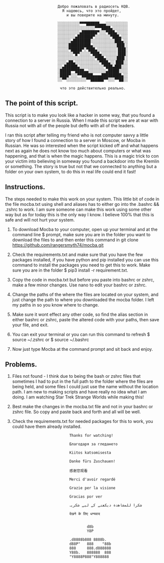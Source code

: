                             Добро пожаловать в радиосеть KQB.
                              Я надеюсь, что это пройдет,
                                и вы поверите на минуту.

                            ░░░░░░░░░░▀▀▀██████▄▄▄░░░░░░░░░░
                            ░░░░░░░░░░░░░░░░░▀▀▀████▄░░░░░░░
                            ░░░░░░░░░░▄███████▀░░░▀███▄░░░░░
                            ░░░░░░░░▄███████▀░░░░░░░▀███▄░░░
                            ░░░░░░▄████████░░░░░░░░░░░███▄░░
                            ░░░░░██████████▄░░░░░░░░░░░███▌░
                            ░░░░░▀█████▀░▀███▄░░░░░░░░░▐███░
                            ░░░░░░░▀█▀░░░░░▀███▄░░░░░░░▐███░
                            ░░░░░░░░░░░░░░░░░▀███▄░░░░░███▌░
                            ░░░░▄██▄░░░░░░░░░░░▀███▄░░▐███░░
                            ░░▄██████▄░░░░░░░░░░░▀███▄███░░░
                            ░█████▀▀████▄▄░░░░░░░░▄█████░░░░
                            ░████▀░░░▀▀█████▄▄▄▄█████████▄░░
                            ░░▀▀░░░░░░░░░▀▀██████▀▀░░░▀▀██░░

                             что это действительно реально.

## The point of this script.

This script is to make you look like a hacker in some way, that you found a connection to a server in Russia.
When I made this script we are at war with Russia not with all of the people but deffo with all of the leaders.

I ran this script after telling my friend who is not computer savvy a little story of how I found a connection to a server in Moscow, or Mocba in Russian. He was so interested when the script kicked off and what happens next as again he does not know too much about computers or what was happening, and that is when the magic happens. This is a magic trick to con your victim into believing in someway you found a backdoor into the Kremlin or something. The story is true but not that we connected to anything but a folder on your own system, to do this in real life could end it fast!

## Instructions.

The steps needed to make this work on your system.
This little bit of code in the file mocba.txt using shell and aliases has to either go into the .bashrc && .zshrc to work.
I am sure someone can make this work using some other way but as for today this is the only way I know.
I believe 100% that this is safe and will not hurt your system.

1.  To download Mocba to your computer, open up your terminal and at the command line $ prompt, make sure you are in the folder you want to download the files to and then enter this command in git clone https://github.com/rangersmyth74/mocba.git

2.  Check the requirements.txt and make sure that you have the few packages installed, if you have python and pip installed you  can use this command to install the packages you need to get this to work. Make sure you are in the folder $ pip3 install -r requirement.txt.

3.  Copy the code in mocba.txt but before you paste into bashrc or zshrc, make a few minor changes.
    Use nano to edit your bashrc or zshrc.
    
4.  Change the paths of the where the files are located on your system, and just change the path to where you downloaded the mocba folder. I left my paths in so you know where to change.

5.  Make sure it wont effect any other code, so find the alias section in either bashrc or zshrc, paste the altered code with your paths, then save your file, and exit.

6.  You can exit your terminal or you can run this command to refresh
    $ source ~/.zshrc
    or
    $ source ~/.bashrc
7.  Now just type Mocba at the command prompt and sit back and enjoy.

## Problems.

1.  Files not found - I think due to being the bash or zshrc files that sometimes I had to put in the full path to the folder where the files are being held, and some files I could just use the name without the location path. I am new to making scripts and have really no idea what I am doing. I am watching Star Trek Strange Worlds while making this!

2.  Best make the changes in the mocba.txt file and not in your bashrc or zshrc file. So copy and paste back and forth and all will be well.

3.  Check the requirements.txt for needed packages for this to work, you could have them already installed.




                                  Thanks for watching!

                                  Благодаря за гледането

                                  Kiitos katsomisesta

                                  Danke fürs Zuschauen!

                                  感谢您观看

                                  Merci d'avoir regardé

                                  Grazie per la visione

                                  Gracias por ver

                                  شكرا للمشاهدة دیکھنے کے لیے شکریہ

                                  देखने के लिए धन्यवाद  


                                          d8b
                                          Y8P

                                  .d8888b888 8888b.
                                  d88P"   888    "88b
                                  888     888.d888888
                                  Y88b.   888888  888
                                  "Y8888P888"Y888888
